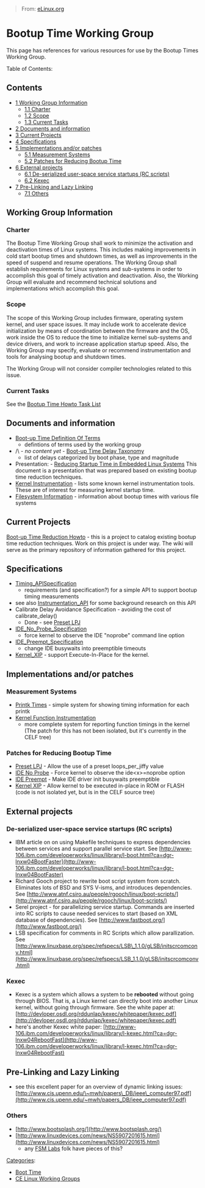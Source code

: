 > From: [eLinux.org](http://eLinux.org/Bootup_Time_Working_Group "http://eLinux.org/Bootup_Time_Working_Group")


# Bootup Time Working Group



This page has references for various resources for use by the Bootup
Times Working Group.

Table of Contents:



## Contents

-   [1 Working Group Information](#working-group-information)
    -   [1.1 Charter](#charter)
    -   [1.2 Scope](#scope)
    -   [1.3 Current Tasks](#current-tasks)
-   [2 Documents and information](#documents-and-information)
-   [3 Current Projects](#current-projects)
-   [4 Specifications](#specifications)
-   [5 Implementations and/or
    patches](#implementations-and-or-patches)
    -   [5.1 Measurement Systems](#measurement-systems)
    -   [5.2 Patches for Reducing Bootup
        Time](#patches-for-reducing-bootup-time)
-   [6 External projects](#external-projects)
    -   [6.1 De-serialized user-space service startups (RC
        scripts)](#de-serialized-user-space-service-startups-rc-scripts)
    -   [6.2 Kexec](#kexec)
-   [7 Pre-Linking and Lazy Linking](#pre-linking-and-lazy-linking)
    -   [7.1 Others](#others)

## Working Group Information

### Charter

The Bootup Time Working Group shall work to minimize the activation and
deactivation times of Linux systems. This includes making improvements
in cold start bootup times and shutdown times, as well as improvements
in the speed of suspend and resume operations. The Working Group shall
establish requirements for Linux systems and sub-systems in order to
accomplish this goal of timely activation and deactivation. Also, the
Working Group will evaluate and recommend technical solutions and
implementations which accomplish this goal.

### Scope

The scope of this Working Group includes firmware, operating system
kernel, and user space issues. It may include work to accelerate device
initialization by means of coordination between the firmware and the OS,
work inside the OS to reduce the time to initialize kernel sub-systems
and device drivers, and work to increase application startup speed.
Also, the Working Group may specify, evaluate or recommend
instrumentation and tools for analysing bootup and shutdown times.

The Working Group will not consider compiler technologies related to
this issue.

### Current Tasks

See the [Bootup Time Howto Task
List](../../../.././dev_portals/Boot_Time/Bootup_Time_Howto_Task_List/Bootup_Time_Howto_Task_List.md "Bootup Time Howto Task List")

## Documents and information

-   [Boot-up Time Definition Of
    Terms](../../../.././dev_portals/Boot_Time/Boot-up_Time_Definition_Of_Terms/Boot-up_Time_Definition_Of_Terms.md "Boot-up Time Definition Of Terms")
    - defintions of terms used by the working group
-   /\\ - *no content yet* - [Boot-up Time Delay
    Taxonomy](../../../.././dev_portals/Boot_Time/Boot-up_Time_Delay_Taxonomy/Boot-up_Time_Delay_Taxonomy.md "Boot-up Time Delay Taxonomy")
    - list of delays categorized by boot phase, type and magnitude
-   Presentation: - [Reducing Startup Time in Embedded Linux
    Systems](http://eLinux.org/images/7/78/ReducingStartupTime_v0.8.pdf "ReducingStartupTime v0.8.pdf")
    This document is a presentation that was prepared based on existing
    bootup time reduction techniques.
-   [Kernel
    Instrumentation](../../../.././dev_portals/Boot_Time/Kernel_Instrumentation/Kernel_Instrumentation.md "Kernel Instrumentation") -
    lists some known kernel instrumentation tools. These are of interest
    for measuring kernel startup time.
-   [Filesystem
    Information](../../../.././dev_portals/Boot_Time/Filesystem_Information/Filesystem_Information.md "Filesystem Information") -
    information about bootup times with various file systems

## Current Projects

[Boot-up Time Reduction
Howto](../../../.././dev_portals/Boot_Time/Bootup_Time_Task_List/Bootup_Time_Howto_Task_List/Boot-up_Time_Reduction_Howto/Boot-up_Time_Reduction_Howto.md "Boot-up Time Reduction Howto") -
this is a project to catalog existing bootup time reduction techniques.
Work on this project is under way. The wiki will serve as the primary
repository of information gathered for this project.

## Specifications

-   [Timing\_APISpecification](../../../.././dev_portals/Boot_Time/Bootup_Time_Spec/Bootup_Time_Working_Group/Timing_APISpecification/Timing_APISpecification.md "Timing APISpecification")
    - requirements (and specification?) for a simple API to support
    bootup timing measurements
-   see also
    [Instrumentation\_API](../../../.././dev_portals/Boot_Time/Kernel_Function_Trace/Kernel_Instrumentation/Instrumentation_API/Instrumentation_API.md "Instrumentation API")
    for some background research on this API
-   Calibrate Delay Avoidance Specification - avoiding the cost of
    calibrate\_delay()
    -   Done - see [Preset LPJ](../../../.././dev_portals/Boot_Time/Preset_LPJ/Preset_LPJ.md "Preset LPJ")
-   [IDE\_No\_Probe\_Specification](../../../.././dev_portals/Boot_Time/IDE_No_Probe/IDE_No_Probe.md_Specification "IDE No Probe Specification")
    - force kernel to observe the IDE "noprobe" command line option
-   [IDE\_Preempt\_Specification](../../../.././dev_portals/Boot_Time/Bootup_Time_Spec/Bootup_Time_Working_Group/IDE_Preempt/IDE_Preempt.md_Specification "IDE Preempt Specification")
    - change IDE busywaits into preemptible timeouts
-   [Kernel\_XIP](../../../.././dev_portals/Boot_Time/Kernel_XIP/Kernel_XIP.md "Kernel XIP") - support Execute-In-Place
    for the kernel.

## Implementations and/or patches

### Measurement Systems

-   [Printk Times](../../../.././dev_portals/Boot_Time/Printk_Times/Printk_Times.md "Printk Times") - simple system for
    showing timing information for each printk
-   [Kernel Function
    Instrumentation](../../../.././dev_portals/Boot_Time/Printk_Times/Kernel_Function_Instrumentation/Kernel_Function_Instrumentation.md "Kernel Function Instrumentation")
    - more complete system for reporting function timings in the kernel
    (The patch for this has not been isolated, but it's currently in the
    CELF tree)

### Patches for Reducing Bootup Time

-   [Preset LPJ](../../../.././dev_portals/Boot_Time/Preset_LPJ/Preset_LPJ.md "Preset LPJ") - Allow the use of a preset
    loops\_per\_jiffy value
-   [IDE No Probe](../../../.././dev_portals/Boot_Time/IDE_No_Probe/IDE_No_Probe.md "IDE No Probe") - Force kernel to
    observe the ide\<x\>=noprobe option
-   [IDE Preempt](../../../.././dev_portals/Boot_Time/Bootup_Time_Spec/Bootup_Time_Working_Group/IDE_Preempt/IDE_Preempt.md "IDE Preempt") - Make IDE driver init
    busywaits preemptible
-   [Kernel XIP](../../../.././dev_portals/Boot_Time/Kernel_XIP/Kernel_XIP.md "Kernel XIP") - Allow kernel to be executed
    in-place in ROM or FLASH (code is not isolated yet, but is in the
    CELF source tree)

## External projects

### De-serialized user-space service startups (RC scripts)

-   IBM article on on using Makefile techniques to express dependencies
    between services and support parallel service start. See
    [http://www-106.ibm.com/developerworks/linux/library/l-boot.html?ca=dgr-lnxw04BootFaster](http://www-106.ibm.com/developerworks/linux/library/l-boot.html?ca=dgr-lnxw04BootFaster)
-   Richard Gooch project to rewrite boot script system from scratch.
    Eliminates lots of BSD and SYS V-isms, and introduces dependencies.
    See
    [http://www.atnf.csiro.au/people/rgooch/linux/boot-scripts/](http://www.atnf.csiro.au/people/rgooch/linux/boot-scripts/)
-   Serel project - for parallelizing service startup. Commands are
    inserted into RC scripts to cause needed services to start (based on
    XML database of dependencies). See
    [http://www.fastboot.org/](http://www.fastboot.org/)
-   LSB specification for comments in RC Scripts which allow
    parallization. See
    [http://www.linuxbase.org/spec/refspecs/LSB\_1.1.0/gLSB/initscrcomconv.html](http://www.linuxbase.org/spec/refspecs/LSB_1.1.0/gLSB/initscrcomconv.html)

### Kexec

-   Kexec is a system which allows a system to be **rebooted** without
    going through BIOS. That is, a Linux kernel can directly boot into
    another Linux kernel, without going through firmware. See the white
    paper at:
    [http://devloper.osdl.org/rddunlap/kexec/whitepaper/kexec.pdf](http://devloper.osdl.org/rddunlap/kexec/whitepaper/kexec.pdf)
-   here's another Kexec white paper:
    [http://www-106.ibm.com/developerworks/linux/library/l-kexec.html?ca=dgr-lnxw04RebootFast](http://www-106.ibm.com/developerworks/linux/library/l-kexec.html?ca=dgr-lnxw04RebootFast)

## Pre-Linking and Lazy Linking

-   see this excellent paper for an overview of dynamic linking issues:
    [http://www.cis.upenn.edu/\~mwh/papers\_DB/ieee\_computer97.pdf](http://www.cis.upenn.edu/~mwh/papers_DB/ieee_computer97.pdf)

### Others

-   [http://www.bootsplash.org/](http://www.bootsplash.org/)
-   [http://www.linuxdevices.com/news/NS5907201615.html](http://www.linuxdevices.com/news/NS5907201615.html)
    - any [FSM
    Labs](http://eLinux.org/index.php?title=FSM_Labs&action=edit&redlink=1 "FSM Labs (page does not exist)")
    folk have pieces of this?


[Categories](http://eLinux.org/Special:Categories "Special:Categories"):

-   [Boot Time](http://eLinux.org/Category:Boot_Time "Category:Boot Time")
-   [CE Linux Working
    Groups](http://eLinux.org/Category:CE_Linux_Working_Groups "Category:CE Linux Working Groups")

